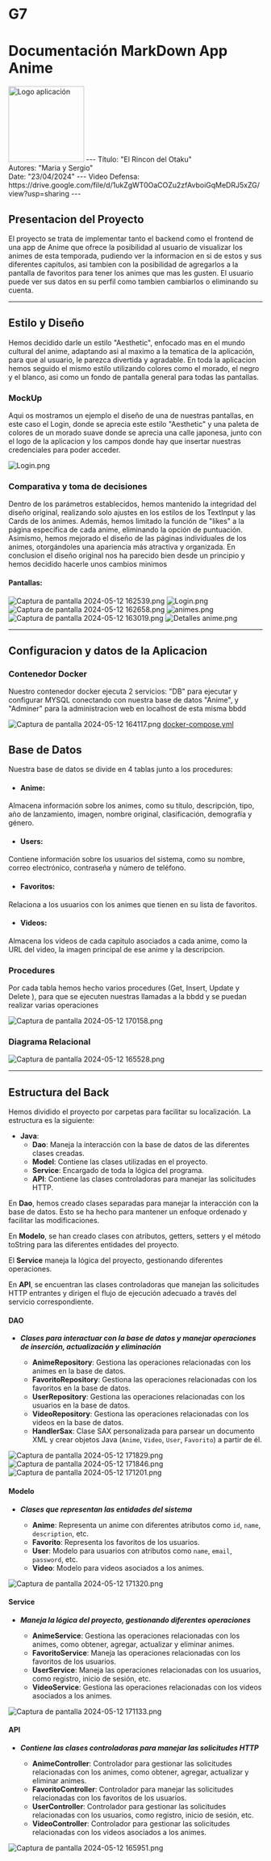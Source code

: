 # G7


# Documentación MarkDown App Anime

<img src="app/src/main/res/drawable/logo.jpg" alt="Logo aplicación" width="150"/>
---
Título: "El Rincon del Otaku"
<br>Autores: "Maria y Sergio"
<br>Date: "23/04/2024"
---
Video Defensa: https://drive.google.com/file/d/1ukZgWT0OaCOZu2zfAvboiGqMeDRJ5xZG/view?usp=sharing
---

## Presentacion del Proyecto

El proyecto se trata de implementar tanto el backend como el frontend de una app de Anime que ofrece la posibilidad al usuario de visualizar los animes
de esta temporada, pudiendo ver la informacion en si de estos y sus diferentes capitulos, asi tambien con la posibilidad de agregarlos a la pantalla de favoritos
para tener los animes que mas les gusten. El usuario puede ver sus datos en su perfil como tambien cambiarlos o eliminando su cuenta.

---

## Estilo y Diseño

Hemos decidido darle un estilo "Aesthetic", enfocado mas en el mundo cultural del anime, adaptando asi al maximo a la tematica de la aplicación, para que al usuario,
le parezca divertida y agradable. En toda la aplicacion hemos seguido el mismo estilo utilizando colores como el morado, el negro y el blanco, asi como un fondo de pantalla
general para todas las pantallas.

### MockUp
Aqui os mostramos un ejemplo el diseño de una de nuestras pantallas, en este caso el Login, donde se aprecia este estilo "Aesthetic" y una paleta de colores de un morado suave donde se aprecia
una calle japonesa, junto con el logo de la aplicacion y los campos donde hay que insertar nuestras credenciales para poder acceder.

![Login.png](Files%2Fimagenes%2FLogin.png)

### Comparativa y toma de decisiones
Dentro de los parámetros establecidos, hemos mantenido la integridad del diseño original, realizando solo ajustes en los estilos de los TextInput y las Cards de los animes. 
Además, hemos limitado la función de "likes" a la página específica de cada anime, eliminando la opción de puntuación. Asimismo, hemos mejorado el diseño de las páginas individuales de los animes, 
otorgándoles una apariencia más atractiva y organizada.
En conclusion el diseño original nos ha parecido bien desde un principio y hemos decidido hacerle unos cambios minimos

#### Pantallas:

![Captura de pantalla 2024-05-12 162539.png](Files%2Fimagenes%2FCaptura%20de%20pantalla%202024-05-12%20162539.png) ![Login.png](Files%2Fimagenes%2FLogin.png)<br>
![Captura de pantalla 2024-05-12 162658.png](Files%2Fimagenes%2FCaptura%20de%20pantalla%202024-05-12%20162658.png) ![animes.png](Files%2Fimagenes%2Fanimes.png) <br>
![Captura de pantalla 2024-05-12 163019.png](Files%2Fimagenes%2FCaptura%20de%20pantalla%202024-05-12%20163019.png) ![Detalles anime.png](Files%2Fimagenes%2FDetalles%20anime.png)<br>

---

## Configuracion y datos de la Aplicacion

### Contenedor Docker
Nuestro contenedor docker ejecuta 2 servicios: "DB" para ejecutar y configurar MYSQL conectando con nuestra base de datos "Anime", y "Adminer" para la administracion web en localhost de esta misma bbdd

![Captura de pantalla 2024-05-12 164117.png](Files%2Fimagenes%2FCaptura%20de%20pantalla%202024-05-12%20164117.png)
[docker-compose.yml](docker%2Fdocker-compose.yml)


## Base de Datos
Nuestra base de datos se divide en 4 tablas junto a los procedures:

- #### Anime:
Almacena información sobre los animes, como su título, descripción, tipo, año de lanzamiento, imagen, nombre original, clasificación, demografía y género.

- #### Users:
Contiene información sobre los usuarios del sistema, como su nombre, correo electrónico, contraseña y número de teléfono.

- #### Favoritos:
Relaciona a los usuarios con los animes que tienen en su lista de favoritos.

- #### Videos:
Almacena los videos de cada capitulo asociados a cada anime, como la URL del video, la imagen principal de ese anime y la descripcion.

### Procedures
Por cada tabla hemos hecho varios procedures (Get, Insert, Update y Delete ), para que se ejecuten nuestras llamadas a la bbdd y se puedan realizar varias operaciones

![Captura de pantalla 2024-05-12 170158.png](Files%2Fimagenes%2FCaptura%20de%20pantalla%202024-05-12%20170158.png)


### Diagrama Relacional

![Captura de pantalla 2024-05-12 165528.png](Files%2Fimagenes%2FCaptura%20de%20pantalla%202024-05-12%20165528.png)

---

## Estructura del Back

Hemos dividido el proyecto por carpetas para facilitar su localización. La estructura es la siguiente:

- **Java**:
    - **Dao**: Maneja la interacción con la base de datos de las diferentes clases creadas.
    - **Model**: Contiene las clases utilizadas en el proyecto.
    - **Service**: Encargado de toda la lógica del programa.
    - **API**: Contiene las clases controladoras para manejar las solicitudes HTTP.


En **Dao**, hemos creado clases separadas para manejar la interacción con la base de datos. Esto se ha hecho para mantener un enfoque ordenado y facilitar las modificaciones.

En **Modelo**, se han creado clases con atributos, getters, setters y el método toString para las diferentes entidades del proyecto.

El **Service** maneja la lógica del proyecto, gestionando diferentes operaciones.

En **API**, se encuentran las clases controladoras que manejan las solicitudes HTTP entrantes y dirigen el flujo de ejecución adecuado a través del servicio correspondiente.

#### DAO

- ***Clases para interactuar con la base de datos y manejar operaciones de inserción, actualización y eliminación***

  - **AnimeRepository**: Gestiona las operaciones relacionadas con los animes en la base de datos.
  - **FavoritoRepository**: Gestiona las operaciones relacionadas con los favoritos en la base de datos.
  - **UserRepository**: Gestiona las operaciones relacionadas con los usuarios en la base de datos.
  - **VideoRepository**: Gestiona las operaciones relacionadas con los videos en la base de datos.
  - **HandlerSax**: Clase SAX personalizada para parsear un documento XML y crear objetos Java (`Anime`, `Video`, `User`, `Favorito`) a partir de él.

![Captura de pantalla 2024-05-12 171829.png](Files%2Fimagenes%2FCaptura%20de%20pantalla%202024-05-12%20171829.png)
![Captura de pantalla 2024-05-12 171846.png](Files%2Fimagenes%2FCaptura%20de%20pantalla%202024-05-12%20171846.png)
![Captura de pantalla 2024-05-12 171201.png](Files%2Fimagenes%2FCaptura%20de%20pantalla%202024-05-12%20171201.png)

#### Modelo

- ***Clases que representan las entidades del sistema***

  - **Anime**: Representa un anime con diferentes atributos como `id`, `name`, `description`, etc.
  - **Favorito**: Representa los favoritos de los usuarios.
  - **User**: Modelo para usuarios con atributos como `name`, `email`, `password`, etc.
  - **Video**: Modelo para videos asociados a los animes.

![Captura de pantalla 2024-05-12 171320.png](Files%2Fimagenes%2FCaptura%20de%20pantalla%202024-05-12%20171320.png)

#### Service

- ***Maneja la lógica del proyecto, gestionando diferentes operaciones***

  - **AnimeService**: Gestiona las operaciones relacionadas con los animes, como obtener, agregar, actualizar y eliminar animes.
  - **FavoritoService**: Maneja las operaciones relacionadas con los favoritos de los usuarios.
  - **UserService**: Maneja las operaciones relacionadas con los usuarios, como registro, inicio de sesión, etc.
  - **VideoService**: Gestiona las operaciones relacionadas con los videos asociados a los animes.

![Captura de pantalla 2024-05-12 171133.png](Files%2Fimagenes%2FCaptura%20de%20pantalla%202024-05-12%20171133.png)

#### API

- ***Contiene las clases controladoras para manejar las solicitudes HTTP***

  - **AnimeController**: Controlador para gestionar las solicitudes relacionadas con los animes, como obtener, agregar, actualizar y eliminar animes.
  - **FavoritoController**: Controlador para manejar las solicitudes relacionadas con los favoritos de los usuarios.
  - **UserController**: Controlador para gestionar las solicitudes relacionadas con los usuarios, como registro, inicio de sesión, etc.
  - **VideoController**: Controlador para gestionar las solicitudes relacionadas con los videos asociados a los animes.

![Captura de pantalla 2024-05-12 165951.png](Files%2Fimagenes%2FCaptura%20de%20pantalla%202024-05-12%20165951.png)
